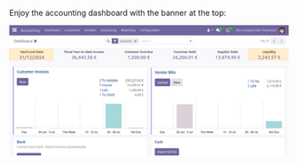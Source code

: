 Enjoy the accounting dashboard with the banner at the top:

![Accounting dashboard with banner](../static/description/account_dashboard_banner.png)

